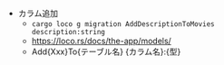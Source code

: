 - カラム追加
    - `cargo loco g migration AddDescriptionToMovies description:string`
    - https://loco.rs/docs/the-app/models/
    - Add{Xxx}To{テーブル名} {カラム名}:{型}
